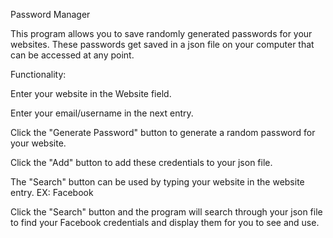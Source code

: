 Password Manager

This program allows you to save randomly generated passwords for your websites.
These passwords get saved in a json file on your computer that can be accessed at any point.



Functionality:


Enter your website in the Website field.

Enter your email/username in the next entry. 

Click the "Generate Password" button to generate a random password for your website. 

Click the "Add" button to add these credentials to your json file. 

The "Search" button can be used by typing your website in the website entry. EX: Facebook

Click the "Search" button and the program will search through your json file to find your Facebook credentials and display them for you to see and use. 


